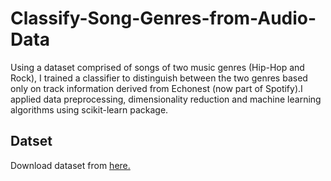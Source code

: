 # Classify-Song-Genres-from-Audio-Data
Using a dataset comprised of songs of two music genres (Hip-Hop and Rock), I trained a classifier to distinguish between the two genres based only on track information derived from Echonest (now part of Spotify).I applied data preprocessing, dimensionality reduction and machine learning algorithms using scikit-learn package.

## Datset
Download dataset from [here.](https://github.com/parthshah28/Classify-Song-Genres-from-Audio-Data/tree/master/dataset)  
